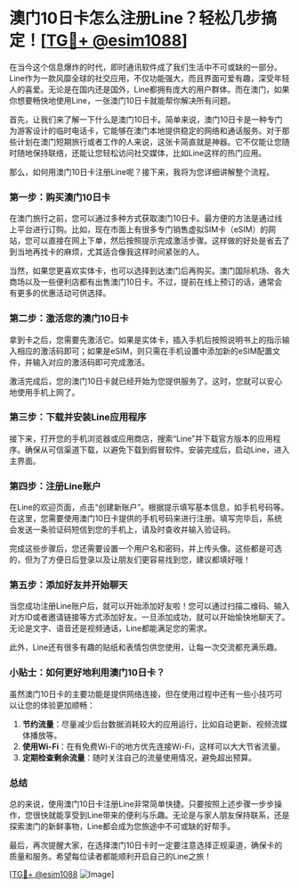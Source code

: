 # 澳门10日卡怎么注册Line？轻松几步搞定！[[TG💪+ @esim1088](https://t.me/s/esim1088)]

在当今这个信息爆炸的时代，即时通讯软件成了我们生活中不可或缺的一部分。Line作为一款风靡全球的社交应用，不仅功能强大，而且界面可爱有趣，深受年轻人的喜爱。无论是在国内还是国外，Line都拥有庞大的用户群体。而在澳门，如果你想要畅快地使用Line，一张澳门10日卡就能帮你解决所有问题。

首先，让我们来了解一下什么是澳门10日卡。简单来说，澳门10日卡是一种专门为游客设计的临时电话卡，它能够在澳门本地提供稳定的网络和通话服务。对于那些计划在澳门短期旅行或者工作的人来说，这张卡简直就是神器。它不仅能让您随时随地保持联络，还能让您轻松访问社交媒体，比如Line这样的热门应用。

那么，如何用澳门10日卡注册Line呢？接下来，我将为您详细讲解整个流程。

### 第一步：购买澳门10日卡

在澳门旅行之前，您可以通过多种方式获取澳门10日卡。最方便的方法是通过线上平台进行订购。比如，现在市面上有很多专门销售虚拟SIM卡（eSIM）的网站，您可以直接在网上下单，然后按照提示完成激活步骤。这样做的好处是省去了到当地再找卡的麻烦，尤其适合像我这样时间紧张的人。

当然，如果您更喜欢实体卡，也可以选择到达澳门后再购买。澳门国际机场、各大商场以及一些便利店都有出售澳门10日卡。不过，提前在线上预订的话，通常会有更多的优惠活动可供选择。

### 第二步：激活您的澳门10日卡

拿到卡之后，您需要先激活它。如果是实体卡，插入手机后按照说明书上的指示输入相应的激活码即可；如果是eSIM，则只需在手机设置中添加新的eSIM配置文件，并输入对应的激活码即可完成激活。

激活完成后，您的澳门10日卡就已经开始为您提供服务了。这时，您就可以安心地使用手机上网了。

### 第三步：下载并安装Line应用程序

接下来，打开您的手机浏览器或应用商店，搜索“Line”并下载官方版本的应用程序。确保从可信渠道下载，以避免下载到假冒软件。安装完成后，启动Line，进入主界面。

### 第四步：注册Line账户

在Line的欢迎页面，点击“创建新账户”。根据提示填写基本信息，如手机号码等。在这里，您需要使用澳门10日卡提供的手机号码来进行注册。填写完毕后，系统会发送一条验证码短信到您的手机上，请及时查收并输入验证码。

完成这些步骤后，您还需要设置一个用户名和密码，并上传头像。这些都是可选的，但为了方便日后登录以及让朋友们更容易找到您，建议都填好哦！

### 第五步：添加好友并开始聊天

当您成功注册Line账户后，就可以开始添加好友啦！您可以通过扫描二维码、输入对方ID或者邀请链接等方式添加好友。一旦添加成功，就可以开始愉快地聊天了。无论是文字、语音还是视频通话，Line都能满足您的需求。

此外，Line还有很多有趣的贴纸和表情包供您使用，让每一次交流都充满乐趣。

### 小贴士：如何更好地利用澳门10日卡？

虽然澳门10日卡的主要功能是提供网络连接，但在使用过程中还有一些小技巧可以让您的体验更加顺畅：

1. **节约流量**：尽量减少后台数据消耗较大的应用运行，比如自动更新、视频流媒体播放等。
2. **使用Wi-Fi**：在有免费Wi-Fi的地方优先连接Wi-Fi，这样可以大大节省流量。
3. **定期检查剩余流量**：随时关注自己的流量使用情况，避免超出预算。

### 总结

总的来说，使用澳门10日卡注册Line非常简单快捷。只要按照上述步骤一步步操作，您很快就能享受到Line带来的便利与乐趣。无论是与家人朋友保持联系，还是探索澳门的新鲜事物，Line都会成为您旅途中不可或缺的好帮手。

最后，再次提醒大家，在选择澳门10日卡时一定要注意选择正规渠道，确保卡的质量和服务。希望每位读者都能顺利开启自己的Line之旅！

[[TG💪+ @esim1088](https://t.me/s/esim1088) ![Image](https://i.postimg.cc/4NQfJmqS/Snipaste-2025-05-13-00-14-12.png)]